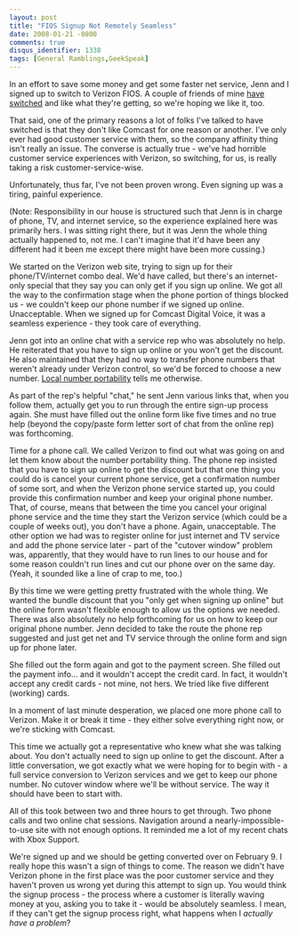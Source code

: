 ```yaml
---
layout: post
title: "FIOS Signup Not Remotely Seamless"
date: 2008-01-21 -0800
comments: true
disqus_identifier: 1338
tags: [General Ramblings,GeekSpeak]
---
```

In an effort to save some money and get some faster net service, Jenn
and I signed up to switch to Verizon FIOS. A couple of friends of mine
[have](http://www.hanselman.com/blog/VerizonFIOSTVReviewAndPhotoGallery.aspx)
[switched](http://www.johnbatdorf.net/blog/VerizonFIOSTVImDoneWithComcastAhhhhhhh.aspx)
and like what they're getting, so we're hoping we like it, too.

That said, one of the primary reasons a lot of folks I've talked to have
switched is that they don't like Comcast for one reason or another. I've
only ever had good customer service with them, so the company affinity
thing isn't really an issue. The converse is actually true - we've had
horrible customer service experiences with Verizon, so switching, for
us, is really taking a risk customer-service-wise.

Unfortunately, thus far, I've not been proven wrong. Even signing up was
a tiring, painful experience.

(Note: Responsibility in our house is structured such that Jenn is in
charge of phone, TV, and internet service, so the experience explained
here was primarily hers. I was sitting right there, but it was Jenn the
whole thing actually happened to, not me. I can't imagine that it'd have
been any different had it been me except there might have been more
cussing.)

We started on the Verizon web site, trying to sign up for their
phone/TV/internet combo deal. We'd have called, but there's an
internet-only special that they say you can only get if you sign up
online. We got all the way to the confirmation stage when the phone
portion of things blocked us - we couldn't keep our phone number if we
signed up online. Unacceptable. When we signed up for Comcast Digital
Voice, it was a seamless experience - they took care of everything.

Jenn got into an online chat with a service rep who was absolutely no
help. He reiterated that you have to sign up online or you won't get the
discount. He also maintained that they had no way to transfer phone
numbers that weren't already under Verizon control, so we'd be forced to
choose a new number. [Local number
portability](http://www.fcc.gov/cgb/consumerfacts/numbport.html) tells
me otherwise.

As part of the rep's helpful "chat," he sent Jenn various links that,
when you follow them, actually get you to run through the entire sign-up
process again. She must have filled out the online form like five times
and no true help (beyond the copy/paste form letter sort of chat from
the online rep) was forthcoming.

Time for a phone call. We called Verizon to find out what was going on
and let them know about the number portability thing. The phone rep
insisted that you have to sign up online to get the discount but that
one thing you could do is cancel your current phone service, get a
confirmation number of some sort, and when the Verizon phone service
started up, you could provide this confirmation number and keep your
original phone number. That, of course, means that between the time you
cancel your original phone service and the time they start the Verizon
service (which could be a couple of weeks out), you don't have a phone.
Again, unacceptable. The other option we had was to register online for
just internet and TV service and add the phone service later - part of
the "cutover window" problem was, apparently, that they would have to
run lines to our house and for some reason couldn't run lines and cut
our phone over on the same day. (Yeah, it sounded like a line of crap to
me, too.)

By this time we were getting pretty frustrated with the whole thing. We
wanted the bundle discount that you "only get when signing up online"
but the online form wasn't flexible enough to allow us the options we
needed. There was also absolutely no help forthcoming for us on how to
keep our original phone number. Jenn decided to take the route the phone
rep suggested and just get net and TV service through the online form
and sign up for phone later.

She filled out the form again and got to the payment screen. She filled
out the payment info... and it wouldn't accept the credit card. In fact,
it wouldn't accept any credit cards - not mine, not hers. We tried like
five different (working) cards.

In a moment of last minute desperation, we placed one more phone call to
Verizon. Make it or break it time - they either solve everything right
now, or we're sticking with Comcast.

This time we actually got a representative who knew what she was talking
about. You don't actually need to sign up online to get the discount.
After a little conversation, we got exactly what we were hoping for to
begin with - a full service conversion to Verizon services and we get to
keep our phone number. No cutover window where we'll be without service.
The way it should have been to start with.

All of this took between two and three hours to get through. Two phone
calls and two online chat sessions. Navigation around a
nearly-impossible-to-use site with not enough options. It reminded me a
lot of my recent chats with Xbox Support.

We're signed up and we should be getting converted over on February 9. I
really hope this wasn't a sign of things to come. The reason we didn't
have Verizon phone in the first place was the poor customer service and
they haven't proven us wrong yet during this attempt to sign up. You
would think the signup process - the process where a customer is
literally waving money at you, asking you to take it - would be
absolutely seamless. I mean, if they can't get the signup process right,
what happens when I *actually have a problem*?

